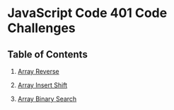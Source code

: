 # JavaScript Code 401 Code Challenges

## Table of Contents

1. [Array Reverse](#)

2. [Array Insert Shift](./array-insert-shift/README.md)

3. [Array Binary Search](./array-binary-search/README.md)

